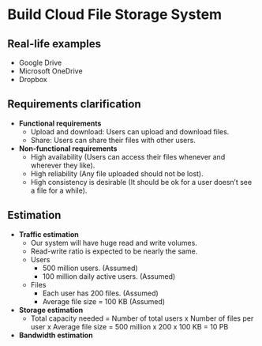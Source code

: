 # Build Cloud File Storage System

## Real-life examples
- Google Drive
- Microsoft OneDrive
- Dropbox

## Requirements clarification
- **Functional requirements**
   - Upload and download: Users can upload and download files.
   - Share: Users can share their files with other users.
- **Non-functional requirements**
   - High availability (Users can access their files whenever and wherever they like).
   - High reliability (Any file uploaded should not be lost).
   - High consistency is desirable (It should be ok for a user doesn’t see a file for a while).

## Estimation
- **Traffic estimation**
   - Our system will have huge read and write volumes.
   - Read-write ratio is expected to be nearly the same.
   - Users
      - 500 million users. (Assumed)
      - 100 million daily active users. (Assumed)
   - Files
      - Each user has 200 files. (Assumed)
      - Average file size = 100 KB (Assumed)
- **Storage estimation**
   - Total capacity needed = Number of total users x Number of files per user x Average file size = 500 million x 200 x 100 KB = 10 PB
- **Bandwidth estimation**
